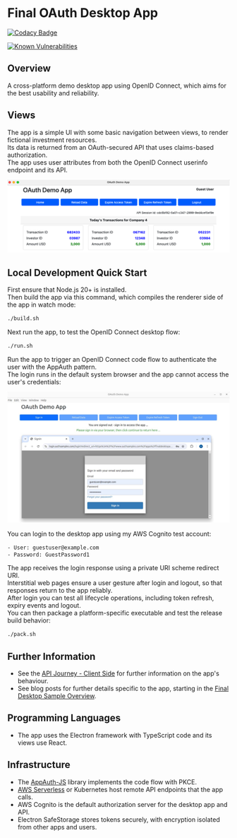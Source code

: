 # Final OAuth Desktop App

[![Codacy Badge](https://api.codacy.com/project/badge/Grade/4c74baaeb2de4d4189800314630d7522)](https://app.codacy.com/gh/gary-archer/oauth.desktopsample.final?utm_source=github.com&utm_medium=referral&utm_content=gary-archer/oauth.desktopsample.final&utm_campaign=Badge_Grade)

[![Known Vulnerabilities](https://snyk.io/test/github/gary-archer/oauth.desktopsample.final/badge.svg)](https://snyk.io/test/github/gary-archer/oauth.desktopsample.final)

## Overview

A cross-platform demo desktop app using OpenID Connect, which aims for the best usability and reliability.

## Views

The app is a simple UI with some basic navigation between views, to render fictional investment resources.\
Its data is returned from an OAuth-secured API that uses claims-based authorization.\
The app uses user attributes from both the OpenID Connect userinfo endpoint and its API. 

![Desktop App Views](./images/views.png)

## Local Development Quick Start

First ensure that Node.js 20+ is installed.\
Then build the app via this command, which compiles the renderer side of the app in watch mode:

```bash
./build.sh
```

Next run the app, to test the OpenID Connect desktop flow:

```bash
./run.sh
```

Run the app to trigger an OpenID Connect code flow to authenticate the user with the AppAuth pattern.\
The login runs in the default system browser and the app cannot access the user's credentials:

![Desktop App Login](./images/login.png)

You can login to the desktop app using my AWS Cognito test account:

```text
- User: guestuser@example.com
- Password: GuestPassword1
```

The app receives the login response using a private URI scheme redirect URI.\
Interstitial web pages ensure a user gesture after login and logout, so that responses return to the app reliably.\
After login you can test all lifecycle operations, including token refresh, expiry events and logout.\
You can then package a platform-specific executable and test the release build behavior:

```bash
./pack.sh
```

## Further Information

* See the [API Journey - Client Side](https://github.com/gary-archer/oauth.blog/tree/master/public/posts/api-journey-client-side.mdx) for further information on the app's behaviour.
* See blog posts for further details specific to the app, starting in the [Final Desktop Sample Overview](https://github.com/gary-archer/oauth.blog/tree/master/public/posts/final-desktop-sample-overview.mdx).

## Programming Languages

* The app uses the Electron framework with TypeScript code and its views use React.

## Infrastructure

* The [AppAuth-JS](https://github.com/openid/AppAuth-JS/blob/master/README.md) library implements the code flow with PKCE.
* [AWS Serverless](https://github.com/gary-archer/oauth.apisample.serverless) or Kubernetes host remote API endpoints that the app calls.
* AWS Cognito is the default authorization server for the desktop app and API.
* Electron SafeStorage stores tokens securely, with encryption isolated from other apps and users.
